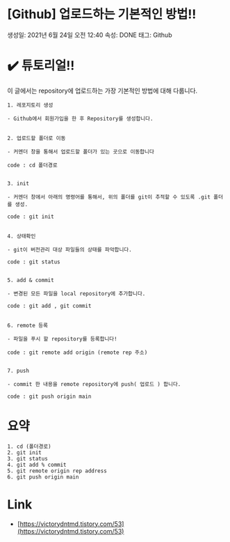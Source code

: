 # [Github] 업로드하는 기본적인 방법!!

생성일: 2021년 6월 24일 오전 12:40
속성: DONE
태그: Github

# ✔️ 튜토리얼!!
이 글에서는 repository에 업로드하는 가장 기본적인 방법에 대해 다룹니다.


```
1. 레포지토리 생성

- Github에서 회원가입을 한 후 Repository를 생성합니다.


2. 업로드할 폴더로 이동

- 커멘더 창을 통해서 업로드할 폴더가 있는 곳으로 이동합니다

code : cd 폴더경로


3. init

- 커멘더 창에서 아래의 명령어를 통해서, 위의 폴더를 git이 추적할 수 있도록 .git 폴더를 생성.

code : git init


4. 상태확인

- git이 버전관리 대상 파일들의 상태를 파악합니다.

code : git status


5. add & commit

- 변경된 모든 파일을 local repository에 추가합니다.

code : git add , git commit 


6. remote 등록

- 파일을 푸시 할 repository를 등록합니다!

code : git remote add origin (remote rep 주소)


7. push

- commit 한 내용을 remote repository에 push( 업로드 ) 합니다.

code : git push origin main

```
# 요약

```basic
1. cd (폴더경로)
2. git init
3. git status
4. git add % commit
5. git remote origin rep address
6. git push origin main
```

# Link

- [https://victorydntmd.tistory.com/53](https://victorydntmd.tistory.com/53)
